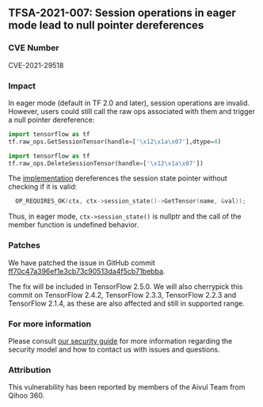 ## TFSA-2021-007: Session operations in eager mode lead to null pointer dereferences

### CVE Number
CVE-2021-29518

### Impact
In eager mode (default in TF 2.0 and later), session operations are invalid.
However, users could still call the raw ops associated with them and trigger a
null pointer dereference:

```python
import tensorflow as tf
tf.raw_ops.GetSessionTensor(handle=['\x12\x1a\x07'],dtype=4)
```
```python
import tensorflow as tf
tf.raw_ops.DeleteSessionTensor(handle=['\x12\x1a\x07'])
```

The
[implementation](https://github.com/galeone/tensorflow/blob/eebb96c2830d48597d055d247c0e9aebaea94cd5/tensorflow/core/kernels/session_ops.cc#L104) dereferences the session state pointer without checking if it is valid:

```cc
  OP_REQUIRES_OK(ctx, ctx->session_state()->GetTensor(name, &val));
```

Thus, in eager mode, `ctx->session_state()` is nullptr and the call of the
member function is undefined behavior.

### Patches
We have patched the issue in GitHub commit
[ff70c47a396ef1e3cb73c90513da4f5cb71bebba](https://github.com/galeone/tensorflow/commit/ff70c47a396ef1e3cb73c90513da4f5cb71bebba).

The fix will be included in TensorFlow 2.5.0. We will also cherrypick this
commit on TensorFlow 2.4.2, TensorFlow 2.3.3, TensorFlow 2.2.3 and TensorFlow
2.1.4, as these are also affected and still in supported range.

### For more information
Please consult [our security
guide](https://github.com/galeone/tensorflow/blob/master/SECURITY.md) for
more information regarding the security model and how to contact us with issues
and questions.

### Attribution
This vulnerability has been reported by members of the Aivul Team from Qihoo
360.
